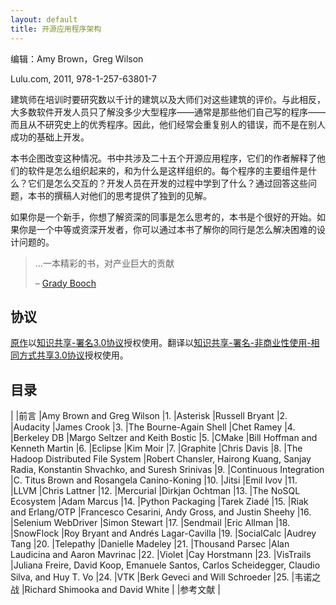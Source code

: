```yaml
---
layout: default
title: 开源应用程序架构
---
```


编辑：Amy Brown，Greg Wilson

Lulu.com, 2011, 978-1-257-63801-7



建筑师在培训时要研究数以千计的建筑以及大师们对这些建筑的评价。与此相反，大多数软件开发人员只了解没多少大型程序——通常是那些他们自己写的程序——而且从不研究史上的优秀程序。因此，他们经常会重复别人的错误，而不是在别人成功的基础上开发。

本书企图改变这种情况。书中共涉及二十五个开源应用程序，它们的作者解释了他们的软件是怎么组织起来的，和为什么是这样组织的。每个程序的主要组件是什么？它们是怎么交互的？开发人员在开发的过程中学到了什么？通过回答这些问题，本书的撰稿人对他们的思考提供了独到的见解。

如果你是一个新手，你想了解资深的同事是怎么思考的，本书是个很好的开始。如果你是一个中等或资深开发者，你可以通过本书了解你的同行是怎么解决困难的设计问题的。

> ...一本精彩的书，对产业巨大的贡献
>
> – [Grady Booch](http://en.wikipedia.org/wiki/Grady_Booch)



## 协议


[原作](http://www.aosabook.org/en/index.html)以[知识共享-署名3.0协议](http://creativecommons.org/licenses/by/3.0/legalcode)授权使用。翻译以[知识共享-署名-非商业性使用-相同方式共享3.0协议](http://creativecommons.org/licenses/by-nc-sa/3.0/legalcode)授权使用。



## 目录


|		|前言	 								|Amy Brown and Greg Wilson
|1. 	|Asterisk 								|Russell Bryant
|2. 	|Audacity 								|James Crook
|3. 	|The Bourne-Again Shell				 	|Chet Ramey
|4. 	|Berkeley DB 							|Margo Seltzer and Keith Bostic
|5. 	|CMake 									|Bill Hoffman and Kenneth Martin
|6. 	|Eclipse 								|Kim Moir
|7. 	|Graphite 								|Chris Davis
|8. 	|The Hadoop Distributed File System 	|Robert Chansler, Hairong Kuang, Sanjay Radia, Konstantin Shvachko, and Suresh Srinivas
|9. 	|Continuous Integration 				|C. Titus Brown and Rosangela Canino-Koning
|10. 	|Jitsi								 	|Emil Ivov
|11. 	|LLVM 									|Chris Lattner
|12. 	|Mercurial							 	|Dirkjan Ochtman
|13. 	|The NoSQL Ecosystem 					|Adam Marcus
|14. 	|Python Packaging 						|Tarek Ziadé
|15. 	|Riak and Erlang/OTP 					|Francesco Cesarini, Andy Gross, and Justin Sheehy
|16. 	|Selenium WebDriver 					|Simon Stewart
|17. 	|Sendmail 								|Eric Allman
|18. 	|SnowFlock 								|Roy Bryant and Andrés Lagar-Cavilla
|19. 	|SocialCalc 							|Audrey Tang
|20. 	|Telepathy 								|Danielle Madeley
|21. 	|Thousand Parsec 						|Alan Laudicina and Aaron Mavrinac
|22. 	|Violet 								|Cay Horstmann
|23. 	|VisTrails 								|Juliana Freire, David Koop, Emanuele Santos, Carlos Scheidegger, Claudio Silva, and Huy T. Vo
|24. 	|VTK 									|Berk Geveci and Will Schroeder
|25. 	|韦诺之战 								|Richard Shimooka and David White
|		|参考文献 								|





